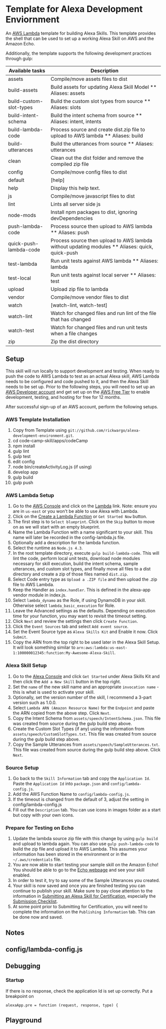 # Template for Alexa Development Enviornment
An [AWS Lambda](http://aws.amazon.com/lambda) template for building Alexa Skills. 
This template provides the shell that can be used to set up a working Alexa Skill on AWS and the Amazon Echo.

Additionally, the template supports the following development practices through gulp:

| Available tasks         | Description                                                      |
| ----------------------- | ---------------------------------------------------------------- |
| assets                  | Compile/move assets files to dist                                |
| build-assets            | Build assets for updating Alexa Skill Model ** Aliases: assets   |
| build-custom-slot-types | Build the custom slot types from source ** Aliases: slots        |
| build-intent-schema     | Build the intent schema from source ** Aliases: intent, intents  |
| build-lambda-code       | Process source and create dist.zip file to upload to AWS lambda ** Aliases: build|
| build-utterances        | Build the utterances from source ** Aliases: utterances          |
| clean                   | Clean out the dist folder and remove the compiled zip file       |
| config                  | Compile/move config files to dist                                |
| default                 | [help]                                                           |
| help                    | Display this help text.                                          |
| js                      | Compile/move javascript files to dist                            |
| lint                    | Lints all server side js                                         |
| node-mods               | Install npm packages to dist, ignoring devDependencies           |
| push-lambda-code        | Process source then upload to AWS lambda ** Aliases: push        |
| quick-push-lambda-code  | Process source then upload to AWS lambda without updating modules ** Aliases: quick, quick-push|
| test-lambda             | Run unit tests against AWS lambda ** Aliases: lambda             |
| test-local              | Run unit tests against local server ** Aliases: test             |
| upload                  | Upload zip file to lambda                                        |
| vendor                  | Compile/move vendor files to dist                                |
| watch                   | [watch-lint, watch-test]                                         |
| watch-lint              | Watch for changed files and run lint of the file that has changed|
| watch-test              | Watch for changed files and run unit tests when a file changes   |
| zip                     | Zip the dist directory                                           |

## Setup
This skill will run locally to support development and testing. When ready to push the code to AWS Lambda to test as an
actual Alexa skill, AWS Lambda needs to be configured and code pushed to it, and then the Alexa Skill needs to be set up.
Prior to the following steps, you will need to set up an 
[AWS Developer account](https://portal.aws.amazon.com/gp/aws/developer/registration/index.html) and get set up on the 
[AWS Free Tier](https://aws.amazon.com/free/) to enable development, testing, and hosting for free for 12 months.

After successful sign-up of an AWS account, perform the following setups.

### AWS Template Installation
1. Copy from Template using `git://github.com/rickwargo/alexa-development-environment.git`.
2. cd code-camp-skill/apps/codeCamp
4. npm install
4. gulp lint
5. gulp test
6. edit config
7. node bin/createActivityLog.js (if using)
8. develop app
9. gulp build
10. gulp push

### AWS Lambda Setup
1. Go to the [AWS Console](https://console.aws.amazon.com/console/home) and click on the [Lambda](https://console.aws.amazon.com/lambda/home) link. Note: ensure you are in `us-east` or you won't be able to use Alexa with Lambda.
2. Click on the [Create a Lambda Function](https://console.aws.amazon.com/lambda/home?region=us-east-1#create) or `Get Started Now` button.
3. The first step is to `Select blueprint`. Click on the `Skip` button to move on as we will start with an empty blueprint.
4. Name the Lambda Function with a name significant to your skill. This name will later be recorded in the config-lambda.js file.
5. Optionally add a description for the lambda function.
5. Select the runtime as `Node.js 4.3`.
6. In the root template directory, execute `gulp build-lambda-code`. This will lint the code, perform local unit tests, download node modules necessary for skill execution, build the intent schema, sample utterances, and custom slot types, and finally move all files to a dist directory and create a zip of those files named `dist.zip`.
7. Select Code entry type as `Upload a .ZIP file` and then upload the .zip file to AWS Lambda.
8. Keep the Handler as `index.handler`. This is defined in the alexa-app vendor module in index.js.
9. Select `lambda_dynamo` as the Role, if using DynamoDB in your skill. Otherwise select `lambda_basic_execution` for Role.
10. Leave the Advanced settings as the defaults. Depending on execution time for your function, you may want to revisit the timeout setting.
11. Click `Next` and review the settings then click `Create Function`.
12. Click the `Event Sources` tab and select `Add event source`.
13. Set the Event Source type as `Alexa Skills Kit` and Enable it now. Click `Submit`.
14. Copy the ARN from the top right to be used later in the Alexa Skill Setup. It will look something similar to `arn:aws:lambda:us-east-1:100000012345:function:My-Awesome-Alexa-Skill`.

### Alexa Skill Setup
1. Go to the [Alexa Console](https://developer.amazon.com/edw/home.html) and click `Get Started` under Alexa Skills Kit and then click the `Add a New Skill` button in the top right.
2. Set the `name` of the new skill name and an appropriate `invocation name` - this is what is used to activate your skill.
3. Optionally, set the version number of the skill, I recommend a 3-part version such as 1.0.0.
4. Select `Lambda ARN (Amazon Resource Name)` for the `Endpoint` and paste the ARN copied from the above step. Click `Next`.
5. Copy the Intent Schema from `assets/speech/IntentSchema.json`. This file was created from source during the gulp build step above.
5. Create the Custom Slot Types (if any) using the information from `assets/speech/CustomSlotTypes.txt`. This file was created from source during the gulp build step above.
6. Copy the Sample Utterances from `assets/speech/SampleUtterances.txt`. This file was created from source during the gulp build step above. Click `Next`.

### Source Setup
1. Go back to the `Skill Information` tab and copy the `Application Id`. Paste the `Application Id` into `package.json` and `config/lambda-config.js`.
2. Add the AWS Function Name to `config/lambda-config.js`.
3. If the timeout is changed from the default of 3, adjust the setting in config/lambda-config.js
4. Fill out the `Description` tab. You can use icons in images folder as a start but copy with your own icons.

### Prepare for Testing on Echo
1. Update the lambda source zip file with this change by using `gulp build` and upload to lambda again. You can also use `gulp push-lambda-code` to build the zip file and upload it to AWS Lambda. This assumes your information has been stored in the environment or in the `~/.aws/credentials` file.
3. You are now able to start testing your sample skill on the Amazon Echo! You should be able to go to the [Echo webpage](http://echo.amazon.com/#skills) and see your skill enabled.
3. In order to test it, try to say some of the Sample Utterances you created.
4. Your skill is now saved and once you are finished testing you can continue to publish your skill. Make sure to pay close attention to the information in [Submitting an Alexa Skill for Certification](https://developer.amazon.com/public/solutions/alexa/alexa-skills-kit/docs/publishing-an-alexa-skill), especially the [Submission Checklist](https://developer.amazon.com/public/solutions/alexa/alexa-skills-kit/docs/alexa-skills-kit-submission-checklist). 
5. At some point prior to Submitting for Certification, you will need to complete the information on the `Publishing Information` tab. This can be done now and saved.

## Notes

## config/lambda-config.js

## Debugging
### Startup
If there is no response, check the application Id is set up correctly. Put a breakpoint on

`alexaApp.pre = function (request, response, type) {`

## Playground
